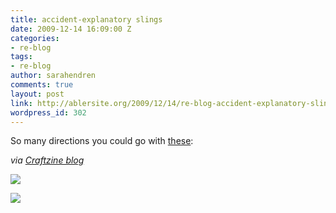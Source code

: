 ```yaml
---
title: accident-explanatory slings
date: 2009-12-14 16:09:00 Z
categories:
- re-blog
tags:
- re-blog
author: sarahendren
comments: true
layout: post
link: http://ablersite.org/2009/12/14/re-blog-accident-explanatory-slings/
wordpress_id: 302
---
```


So many directions you could go with [these](http://blog.craftzine.com/archive/2009/05/accident-explanatory_slings.html?CMP=OTC-5JF307375954):

_via [Craftzine blog](http://blog.craftzine.com/archive/2009/05/accident-explanatory_slings.html?CMP=OTC-5JF307375954)_

[![](http://ablersite.files.wordpress.com/2009/12/funny_accident_slings1.jpg)](http://ablersite.files.wordpress.com/2009/12/funny_accident_slings1.jpg)

[![](http://ablersite.files.wordpress.com/2009/12/funny_accident_slings2.jpg)](http://ablersite.files.wordpress.com/2009/12/funny_accident_slings2.jpg)
